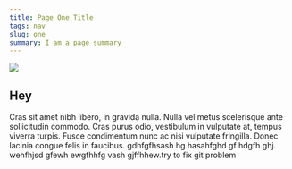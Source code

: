 ```yaml
---
title: Page One Title 
tags: nav
slug: one
summary: I am a page summary
---
```

![](https://ucarecdn.com/fb39f56c-094a-426a-a68d-734e5de24220/)

## Hey

Cras sit amet nibh libero, in gravida nulla. Nulla vel metus scelerisque ante sollicitudin commodo. Cras purus odio, vestibulum in vulputate at, tempus viverra turpis. Fusce condimentum nunc ac nisi vulputate fringilla. Donec lacinia congue felis in faucibus. gdhfgfhsash hg hasahfghd gf hdgfh ghj. wehfhjsd gfewh ewgfhhfg vash gjffhhew.try to fix git problem
